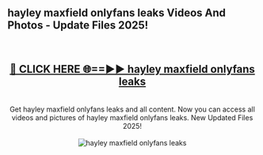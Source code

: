 <h2>hayley maxfield onlyfans leaks Videos And Photos - Update Files 2025!</h2>
<br>
<div align="center">
<h2><a href="https://top-ai-tools.click/QrbHav" rel="nofollow">🔴 CLICK HERE 🌐==►► hayley maxfield onlyfans leaks</a></h2>
<br>
Get hayley maxfield onlyfans leaks and all content. Now you can access all videos and pictures of hayley maxfield onlyfans leaks. New Updated Files 2025!
<br>
<br>
<a href="https://top-ai-tools.click/QrbHav" rel="nofollow" data-target="animated-image.originalLink"><img src="https://i.ibb.co.com/WyWwxjT/player-gif2.gif" alt="hayley maxfield onlyfans leaks" style="max-width: 100%; display: inline-block;" data-target="animated-image.originalImage"></a>
</div>
<br>
